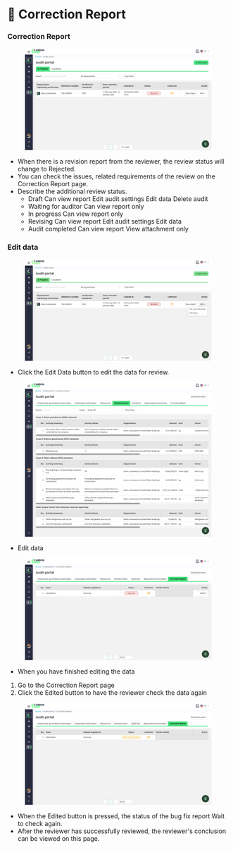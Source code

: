 # 📝 Correction Report

### Correction Report

<figure><img src="../../.gitbook/assets/image (4) (1) (1) (1).png" alt=""><figcaption></figcaption></figure>

* When there is a revision report from the reviewer, the review status will change to Rejected.
* You can check the issues, related requirements of the review on the Correction Report page.
* Describe the additional review status.
  * Draft Can view report Edit audit settings Edit data Delete audit
  * Waiting for auditor Can view report only
  * In progress Can view report only
  * Revising Can view report Edit audit settings Edit data
  * Audit completed Can view report View attachment only

### Edit data

<figure><img src="../../.gitbook/assets/image (1) (1) (1) (1) (1) (1).png" alt=""><figcaption></figcaption></figure>

* Click the Edit Data button to edit the data for review.

<figure><img src="../../.gitbook/assets/image (2) (1) (1) (1) (1).png" alt=""><figcaption></figcaption></figure>

* Edit data

<figure><img src="../../.gitbook/assets/image (3) (1) (1) (1) (1).png" alt=""><figcaption></figcaption></figure>

* When you have finished editing the data

1. Go to the Correction Report page
2. Click the Edited button to have the reviewer check the data again

<figure><img src="../../.gitbook/assets/image (4) (1) (1) (1) (1).png" alt=""><figcaption></figcaption></figure>

* When the Edited button is pressed, the status of the bug fix report Wait to check again.
* After the reviewer has successfully reviewed, the reviewer's conclusion can be viewed on this page.
